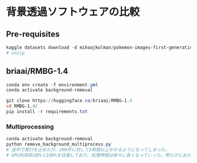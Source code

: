 # 背景透過ソフトウェアの比較

## Pre-requisites

```powershell
kaggle datasets download -d mikoajkolman/pokemon-images-first-generation17000-files -p "data/" -q
# unzip
```

## briaai/RMBG-1.4

```powershell
conda env create -f environment.yml
conda activate background-removal

git clone https://huggingface.co/briaai/RMBG-1.4
cd RMBG-1.4/
pip install -r requirements.txt
```

### Multiprocessing

```powershell
conda activate background-removal
python remove_background_multiprocess.py
# 途中で実行を止めたが、200件に対して1時間以上かかるようになってしまった。
# GPU利用率は0%と100%を往復しており、処理時間は徐々に長くなっていった。明らかにおかしい。
```
